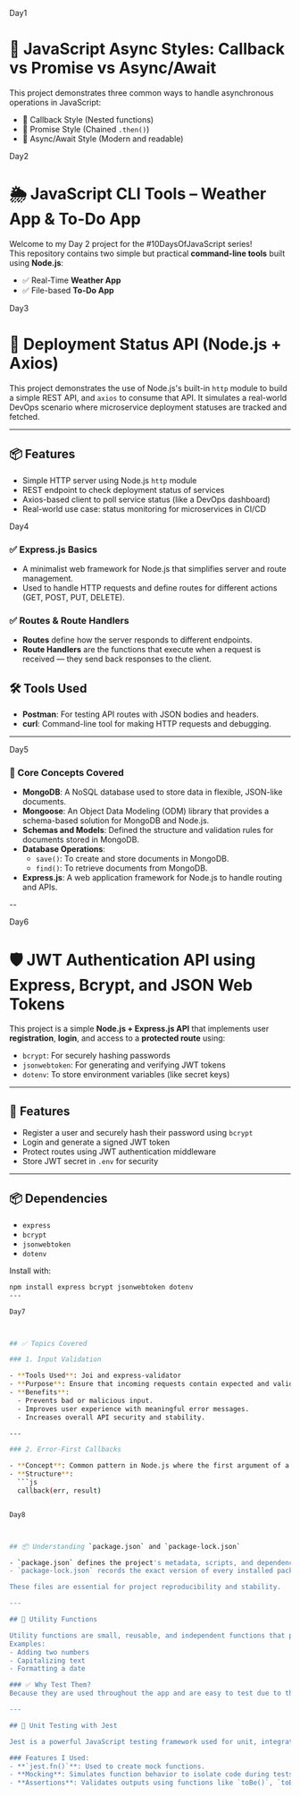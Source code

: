 Day1
# 🚀 JavaScript Async Styles: Callback vs Promise vs Async/Await

This project demonstrates three common ways to handle asynchronous operations in JavaScript:

- 📌 Callback Style (Nested functions)
- 📌 Promise Style (Chained `.then()`)
- 📌 Async/Await Style (Modern and readable)
  

Day2
# 🌦️ JavaScript CLI Tools – Weather App & To-Do App

Welcome to my Day 2 project for the #10DaysOfJavaScript series!  
This repository contains two simple but practical **command-line tools** built using **Node.js**:

- ✅ Real-Time **Weather App**
- ✅ File-based **To-Do App**

Day3
# 🚀 Deployment Status API (Node.js + Axios)

This project demonstrates the use of Node.js's built-in `http` module to build a simple REST API, and `axios` to consume that API. It simulates a real-world DevOps scenario where microservice deployment statuses are tracked and fetched.

---

## 📦 Features

- Simple HTTP server using Node.js `http` module
- REST endpoint to check deployment status of services
- Axios-based client to poll service status (like a DevOps dashboard)
- Real-world use case: status monitoring for microservices in CI/CD


Day4

### ✅ Express.js Basics
- A minimalist web framework for Node.js that simplifies server and route management.
- Used to handle HTTP requests and define routes for different actions (GET, POST, PUT, DELETE).

### ✅ Routes & Route Handlers
- **Routes** define how the server responds to different endpoints.
- **Route Handlers** are the functions that execute when a request is received — they send back responses to the client.

## 🛠 Tools Used

- **Postman**: For testing API routes with JSON bodies and headers.
- **curl**: Command-line tool for making HTTP requests and debugging.

---


Day5

### 🧠 Core Concepts Covered
- **MongoDB**: A NoSQL database used to store data in flexible, JSON-like documents.
- **Mongoose**: An Object Data Modeling (ODM) library that provides a schema-based solution for MongoDB and Node.js.
- **Schemas and Models**: Defined the structure and validation rules for documents stored in MongoDB.
- **Database Operations**:
  - `save()`: To create and store documents in MongoDB.
  - `find()`: To retrieve documents from MongoDB.
- **Express.js**: A web application framework for Node.js to handle routing and APIs.

--


Day6

# 🛡️ JWT Authentication API using Express, Bcrypt, and JSON Web Tokens

This project is a simple **Node.js + Express.js API** that implements user **registration**, **login**, and access to a **protected route** using:

- `bcrypt`: For securely hashing passwords
- `jsonwebtoken`: For generating and verifying JWT tokens
- `dotenv`: To store environment variables (like secret keys)

---

## 🚀 Features

- Register a user and securely hash their password using `bcrypt`
- Login and generate a signed JWT token
- Protect routes using JWT authentication middleware
- Store JWT secret in `.env` for security

---

## 📦 Dependencies

- `express`
- `bcrypt`
- `jsonwebtoken`
- `dotenv`

Install with:

```bash
npm install express bcrypt jsonwebtoken dotenv
---

Day7



## ✅ Topics Covered

### 1. Input Validation

- **Tools Used**: Joi and express-validator
- **Purpose**: Ensure that incoming requests contain expected and valid data before processing.
- **Benefits**:
  - Prevents bad or malicious input.
  - Improves user experience with meaningful error messages.
  - Increases overall API security and stability.

---

### 2. Error-First Callbacks

- **Concept**: Common pattern in Node.js where the first argument of a callback is an error (if any).
- **Structure**:
  ```js
  callback(err, result)


Day8



## 📦 Understanding `package.json` and `package-lock.json`

- `package.json` defines the project's metadata, scripts, and dependencies.
- `package-lock.json` records the exact version of every installed package to ensure consistent installs across different environments.

These files are essential for project reproducibility and stability.

---

## 🧰 Utility Functions

Utility functions are small, reusable, and independent functions that perform specific tasks.  
Examples:
- Adding two numbers
- Capitalizing text
- Formatting a date

### ✅ Why Test Them?
Because they are used throughout the app and are easy to test due to their pure nature.

---

## 🧪 Unit Testing with Jest

Jest is a powerful JavaScript testing framework used for unit, integration, and snapshot testing.

### Features I Used:
- **`jest.fn()`**: Used to create mock functions.
- **Mocking**: Simulates function behavior to isolate code during tests.
- **Assertions**: Validates outputs using functions like `toBe()`, `toEqual()`, and `toHaveBeenCalled()`.



